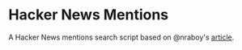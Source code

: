 # Hacker News Mentions
A Hacker News mentions search script based on @nraboy's [article](https://bit.ly/hacker-news-mentions). 
